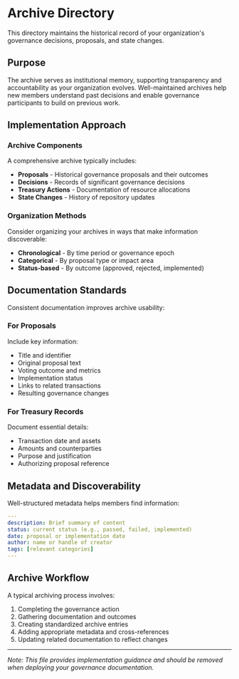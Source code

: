 # Archive Directory

This directory maintains the historical record of your organization's governance decisions, proposals, and state changes.

## Purpose

The archive serves as institutional memory, supporting transparency and accountability as your organization evolves. Well-maintained archives help new members understand past decisions and enable governance participants to build on previous work.

## Implementation Approach

### Archive Components

A comprehensive archive typically includes:

- **Proposals** - Historical governance proposals and their outcomes
- **Decisions** - Records of significant governance decisions
- **Treasury Actions** - Documentation of resource allocations
- **State Changes** - History of repository updates

### Organization Methods

Consider organizing your archives in ways that make information discoverable:

- **Chronological** - By time period or governance epoch
- **Categorical** - By proposal type or impact area
- **Status-based** - By outcome (approved, rejected, implemented)

## Documentation Standards

Consistent documentation improves archive usability:

### For Proposals

Include key information:
- Title and identifier
- Original proposal text
- Voting outcome and metrics
- Implementation status
- Links to related transactions
- Resulting governance changes

### For Treasury Records

Document essential details:
- Transaction date and assets
- Amounts and counterparties
- Purpose and justification
- Authorizing proposal reference

## Metadata and Discoverability

Well-structured metadata helps members find information:

```yaml
---
description: Brief summary of content
status: current status (e.g., passed, failed, implemented)
date: proposal or implementation date
author: name or handle of creator
tags: [relevant categories]
---
```

## Archive Workflow

A typical archiving process involves:

1. Completing the governance action
2. Gathering documentation and outcomes
3. Creating standardized archive entries
4. Adding appropriate metadata and cross-references
5. Updating related documentation to reflect changes

---

*Note: This file provides implementation guidance and should be removed when deploying your governance documentation.*